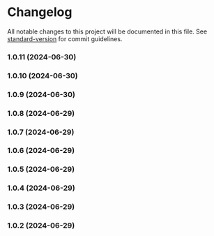 # Changelog

All notable changes to this project will be documented in this file. See [standard-version](https://github.com/conventional-changelog/standard-version) for commit guidelines.

### 1.0.11 (2024-06-30)

### 1.0.10 (2024-06-30)

### 1.0.9 (2024-06-30)

### 1.0.8 (2024-06-29)

### 1.0.7 (2024-06-29)

### 1.0.6 (2024-06-29)

### 1.0.5 (2024-06-29)

### 1.0.4 (2024-06-29)

### 1.0.3 (2024-06-29)

### 1.0.2 (2024-06-29)
